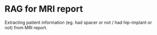 # RAG for MRI report
Extracting patient information (eg. had spacer or not / had hip-implant or not) from MRI report.
